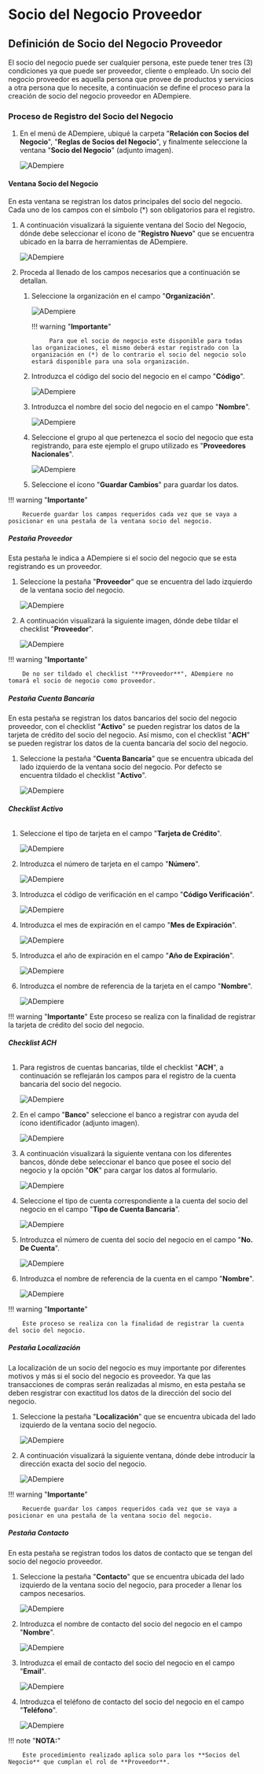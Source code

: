 # **Socio del Negocio Proveedor**

## **Definición de Socio del Negocio Proveedor**                

El socio del negocio puede ser cualquier persona, este puede tener tres (3) condiciones ya que puede ser proveedor, cliente o empleado. Un socio del negocio proveedor es aquella persona que provee de productos y servicios a otra persona que lo necesite, a continuación se define el proceso para la creación de socio del negocio proveedor en ADempiere.

### **Proceso de Registro del Socio del Negocio**

1. En el menú de ADempiere, ubiqué la carpeta "**Relación con Socios del Negocio**", "**Reglas de Socios del Negocio**", y finalmente seleccione la ventana "**Socio del Negocio**" (adjunto imagen).


    ![ADempiere](../img/menu.png "Menú de ADempiere")


#### **Ventana Socio del Negocio** 

En esta ventana se registran los datos principales del socio del negocio. Cada uno de los campos con el símbolo (*) son obligatorios para el registro.

1. A continuación visualizará la siguiente ventana del Socio del Negocio, dónde debe seleccionar el ícono de "**Registro Nuevo**" que se encuentra ubicado en la barra de herramientas de ADempiere.


    ![ADempiere](../img/ventana.png "Ventana de Registro de Socio del Negocio")


1. Proceda al llenado de los campos necesarios que a continuación se detallan.
    
    1. Seleccione la organización en el campo "**Organización**".
        

        ![ADempiere](../img/organizacion.png "Ventana de Registro de Socio del Negocio")


        !!! warning "**Importante**"

                Para que el socio de negocio este disponible para todas las organizaciones, el mismo deberá estar registrado con la organización en (*) de lo contrario el socio del negocio solo estará disponible para una sola organización. 
    

    1. Introduzca el código del socio del negocio en el campo "**Código**".
        

        ![ADempiere](../img/codigo.png "Ventana de Registro de Socio del Negocio")
    

    1. Introduzca el nombre del socio del negocio en el campo "**Nombre**".


        ![ADempiere](../img/nombre.png "Ventana de Registro de Socio del Negocio")


    1. Seleccione el grupo al que pertenezca el socio del negocio que esta registrando, para este ejemplo el grupo utilizado es "**Proveedores Nacionales**".


        ![ADempiere](../img/grupo.png "Ventana de Registro de Socio del Negocio")


    1. Seleccione el ícono "**Guardar Cambios**" para guardar los datos.


!!! warning "**Importante**"

        Recuerde guardar los campos requeridos cada vez que se vaya a posicionar en una pestaña de la ventana socio del negocio. 


##### **Pestaña Proveedor**

Esta pestaña le indica a ADempiere si el socio del negocio que se esta registrando es un proveedor. 

1. Seleccione la pestaña "**Proveedor**" que se encuentra del lado izquierdo de la ventana socio del negocio. 


    ![ADempiere](../img/pestproveedor.png "Ventana de Registro de Socio del Negocio")


1. A continuación visualizará la siguiente imagen, dónde debe tildar el checklist "**Proveedor**". 


    ![ADempiere](../img/checklist.png "Ventana de Registro de Socio del Negocio")


!!! warning "**Importante**"

        De no ser tildado el checklist "**Proveedor**", ADempiere no tomará el socio de negocio como proveedor. 

##### **Pestaña Cuenta Bancaria**


En esta pestaña se registran los datos bancarios del socio del negocio proveedor, con el checklist "**Activo**" se pueden registrar los datos de la tarjeta de crédito del socio del negocio. Así mismo, con el checklist "**ACH**" se pueden registrar los datos de la cuenta bancaria del socio del negocio.

1. Seleccione la pestaña "**Cuenta Bancaria**" que se encuentra ubicada del lado izquierdo de la ventana socio del negocio. Por defecto se encuentra tildado el checklist "**Activo**".


    ![ADempiere](../img/pestcuenta.png "Ventana de Registro de Socio del Negocio")


###### **Checklist Activo**

1. Seleccione el tipo de tarjeta en el campo "**Tarjeta de Crédito**".


    ![ADempiere](../img/tipotarjeta.png "Ventana de Registro de Socio del Negocio")


1. Introduzca el número de tarjeta en el campo "**Número**".


    ![ADempiere](../img/nutarjeta.png "Ventana de Registro de Socio del Negocio")


1. Introduzca el código de verificación en el campo "**Código Verificación**".


    ![ADempiere](../img/codverificacion.png "Ventana de Registro de Socio del Negocio")


1. Introduzca el mes de expiración en el campo "**Mes de Expiración**".


    ![ADempiere](../img/mesexpiracion.png "Ventana de Registro de Socio del Negocio")


1. Introduzca el año de expiración en el campo "**Año de Expiración**".


    ![ADempiere](../img/añoexpiracion.png "Ventana de Registro de Socio del Negocio")


1. Introduzca el nombre de referencia de la tarjeta en el campo "**Nombre**".


    ![ADempiere](../img/nomcuenta.png "Ventana de Registro de Socio del Negocio")


!!! warning "**Importante**"
        Este proceso se realiza con la finalidad de registrar la tarjeta de crédito del socio del negocio. 

###### **Checklist ACH**

1. Para registros de cuentas bancarias, tilde el checklist "**ACH**", a continuación se reflejarán los campos para el registro de la cuenta bancaria del socio del negocio.

    
    ![ADempiere](../img/ACH.png "Ventana de Registro de Socio del Negocio")


1. En el campo "**Banco**" seleccione el banco a registrar con ayuda del ícono identificador (adjunto imagen).

    
    ![ADempiere](../img/banco.png "Ventana de Registro de Socio del Negocio")


1. A continuación visualizará la siguiente ventana con los diferentes bancos, dónde debe seleccionar el banco que posee el socio del negocio y la opción "**OK**" para cargar los datos al formulario.


    ![ADempiere](../img/ventcuentas.png "Ventana de Registro de Socio del Negocio")


1. Seleccione el tipo de cuenta correspondiente a la cuenta del socio del negocio en el campo "**Tipo de Cuenta Bancaria**".


    ![ADempiere](../img/tipocuenta.png "Ventana de Registro de Socio del Negocio")


1. Introduzca el número de cuenta del socio del negocio en el campo "**No. De Cuenta**".


    ![ADempiere](../img/numcuenta.png "Ventana de Registro de Socio del Negocio")


1. Introduzca el nombre de referencia de la cuenta en el campo "**Nombre**".


    ![ADempiere](../img/nomcuenta2.png "Ventana de Registro de Socio del Negocio")


!!! warning "**Importante**"

        Este proceso se realiza con la finalidad de registrar la cuenta del socio del negocio. 


##### **Pestaña Localización**

La localización de un socio del negocio es muy importante por diferentes motivos y más si el socio del negocio es proveedor. Ya que las transacciones de compras serán realizadas al mismo, en esta pestaña se deben resgistrar con exactitud los datos de la dirección del socio del negocio.

1. Seleccione la pestaña "**Localización**" que se encuentra ubicada del lado izquierdo de la ventana socio del negocio.

    ![ADempiere](../img/pestlocalizacion.png "Ventana de Registro de Socio del Negocio")

1. A continuación visualizará la siguiente ventana, dónde debe introducir la dirección exacta del socio del negocio.

    ![ADempiere](../img/ventlocalizacion.png "Ventana de Registro de Socio del Negocio")


!!! warning "**Importante**"
                
        Recuerde guardar los campos requeridos cada vez que se vaya a posicionar en una pestaña de la ventana socio del negocio.


##### **Pestaña Contacto**

En esta pestaña se registran todos los datos de contacto que se tengan del socio del negocio proveedor.

1. Seleccione la pestaña "**Contacto**" que se encuentra ubicada del lado izquierdo de la ventana socio del negocio, para proceder a llenar los campos necesarios.

    ![ADempiere](../img/pestcontacto.png "Ventana de Registro de Socio del Negocio")

1. Introduzca el nombre de contacto del socio del negocio en el campo "**Nombre**".

    ![ADempiere](../img/nombcontacto.png "Ventana de Registro de Socio del Negocio")

1. Introduzca el email de contacto del socio del negocio en el campo "**Email**".

    ![ADempiere](../img/emailcontacto.png "Ventana de Registro de Socio del Negocio")

1. Introduzca el teléfono de contacto del socio del negocio en el campo "**Teléfono**".

    ![ADempiere](../img/telecontacto.png "Ventana de Registro de Socio del Negocio")


!!! note "**NOTA:**"
        
        Este procedimiento realizado aplica solo para los **Socios del Negocio** que cumplan el rol de **Proveedor**.
